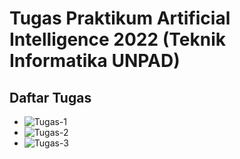 # Tugas Praktikum Artificial Intelligence 2022 (Teknik Informatika UNPAD)

## Daftar Tugas
* ![Tugas-1](./Tugas%201/)
* ![Tugas-2](./Tugas%202/)
* ![Tugas-3](./Tugas%203/)